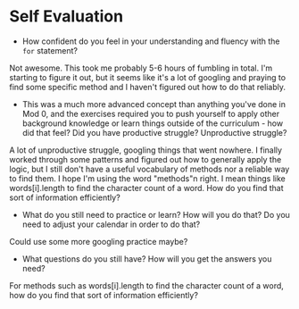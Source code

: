 # Self Evaluation

- How confident do you feel in your understanding and fluency with the `for` statement?

Not awesome. This took me probably 5-6 hours of fumbling in total. I'm starting to figure it out, but it seems like it's a lot of googling and praying to find some specific method and I haven't figured out how to do that reliably.

- This was a much more advanced concept than anything you've done in Mod 0, and the exercises required you to push yourself to apply other background knowledge or learn things outside of the curriculum - how did that feel? Did you have productive struggle? Unproductive struggle?

A lot of unproductive struggle, googling things that went nowhere. I finally worked through some patterns and figured out how to generally apply the logic, but I still don't have a useful vocabulary of methods nor a reliable way to find them. I hope I'm using the word "methods"n right. I mean things like words[i].length to find the character count of a word. How do you find that sort of information efficiently?

- What do you still need to practice or learn? How will you do that? Do you need to adjust your calendar in order to do that?

Could use some more googling practice maybe?

- What questions do you still have? How will you get the answers you need?

For methods such as words[i].length to find the character count of a word, how do you find that sort of information efficiently?

